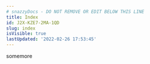 ```yaml
---
# snazzyDocs - DO NOT REMOVE OR EDIT BELOW THIS LINE
title: Index
id: J2X-KZE7-2MA-1QD
slug: index
isVisible: true
lastUpdated: '2022-02-26 17:53:45'
---
```

somemore